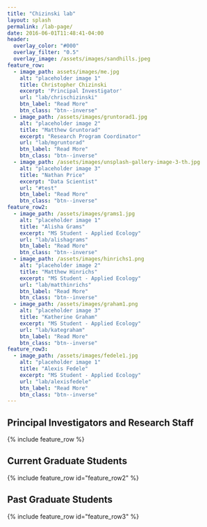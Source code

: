 ```yaml
---
title: "Chizinski lab"
layout: splash
permalink: /lab-page/
date: 2016-06-01T11:48:41-04:00
header:
  overlay_color: "#000"
  overlay_filter: "0.5"
  overlay_image: /assets/images/sandhills.jpeg
feature_row:
  - image_path: assets/images/me.jpg
    alt: "placeholder image 1"
    title: Christopher Chizinski
    excerpt: 'Principal Investigator' 
    url: "lab/chrischizinski"
    btn_label: "Read More"
    btn_class: "btn--inverse"
  - image_path: /assets/images/gruntorad1.jpg
    alt: "placeholder image 2"
    title: "Matthew Gruntorad"
    excerpt: "Research Program Coordinator"
    url: "lab/mgruntorad"
    btn_label: "Read More"
    btn_class: "btn--inverse"
  - image_path: /assets/images/unsplash-gallery-image-3-th.jpg
    alt: "placeholder image 3"
    title: "Nathan Price"
    excerpt: "Data Scientist"
    url: "#test"
    btn_label: "Read More"
    btn_class: "btn--inverse"
feature_row2:
  - image_path: /assets/images/grams1.jpg
    alt: "placeholder image 1"
    title: "Alisha Grams"
    excerpt: "MS Student - Applied Ecology"
    url: "lab/alishagrams"
    btn_label: "Read More"
    btn_class: "btn--inverse"
  - image_path: /assets/images/hinrichs1.png
    alt: "placeholder image 2"
    title: "Matthew Hinrichs"
    excerpt: "MS Student - Applied Ecology"
    url: "lab/matthinrichs"
    btn_label: "Read More"
    btn_class: "btn--inverse"
  - image_path: /assets/images/graham1.png
    alt: "placeholder image 3"
    title: "Katherine Graham"
    excerpt: "MS Student - Applied Ecology"
    url: "lab/kategraham"
    btn_label: "Read More"
    btn_class: "btn--inverse"
feature_row3:
  - image_path: /assets/images/fedele1.jpg
    alt: "placeholder image 1"
    title: "Alexis Fedele"
    excerpt: "MS Student - Applied Ecology" 
    url: "lab/alexisfedele"
    btn_label: "Read More"
    btn_class: "btn--inverse"
---
```


## Principal Investigators and Research Staff

{% include feature_row %}

## Current Graduate Students

{% include feature_row id="feature_row2" %}

## Past Graduate Students

{% include feature_row id="feature_row3" %}
